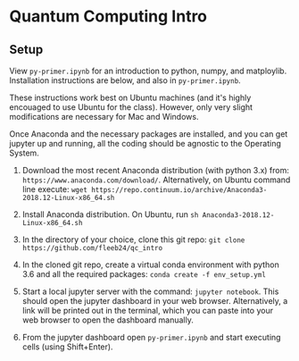 # Quantum Computing Intro

## Setup

View `py-primer.ipynb` for an introduction to python, numpy, and matploylib.
Installation instructions are below, and also in `py-primer.ipynb`.

These instructions work best on Ubuntu machines (and it's highly encouaged to use Ubuntu for the class). However, only very slight modifications are necessary for Mac and Windows.

Once Anaconda and the necessary packages are installed, and you can get jupyter up and running, all the coding should be agnostic to the Operating System.

1. Download the most recent Anaconda distribution (with python 3.x) from: `https://www.anaconda.com/download/`. Alternatively, on Ubuntu command line execute: `wget https://repo.continuum.io/archive/Anaconda3-2018.12-Linux-x86_64.sh`

2. Install Anaconda distribution. On Ubuntu, run `sh Anaconda3-2018.12-Linux-x86_64.sh`

3. In the directory of your choice, clone this git repo: `git clone https://github.com/fleeb24/qc_intro`

4. In the cloned git repo, create a virtual conda environment with python 3.6 and all the required packages: `conda create -f env_setup.yml`

5. Start a local jupyter server with the command: `jupyter notebook`. This should open the jupyter dashboard in your web browser. Alternatively, a link will be printed out in the terminal, which you can paste into your web browser to open the dashboard manually.

6. From the jupyter dashboard open `py-primer.ipynb` and start executing cells (using Shift+Enter).